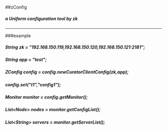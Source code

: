 ##zConfig 
##### a Uniform configuration tool by zk

____________________________________________________________________________________________________________________________________
###example
##### String zk = "192.168.150.119,192.168.150.120,192.168.150.121:2181"; <br/>
##### String app = "test";  <br/>
##### ZConfig config = config.newCuratorClientConfig(zk,app); <br/>
##### config.set("t1","config1"); <br/>
##### Monitor monitor = config.getMonitor();  <br/>
##### List\<Node\>  nodes = monitor.getConfigList(); <br/>
##### List\<String\> servers = monitor.getServerList(); <br/>

